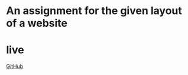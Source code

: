 # An assignment for the given layout of a website 

# live
[GitHub](https://haribasnet0.github.io/assignment/)
